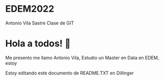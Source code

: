 # EDEM2022
Antonio Vila Sastre 
Clase de GIT 
# Hola a todos! 👋
Me presento me llamo Antonio Vila, 
Estudio un Master en Data en EDEM, estoy 

Estoy editando este documento de README.TXT en Dillinger
